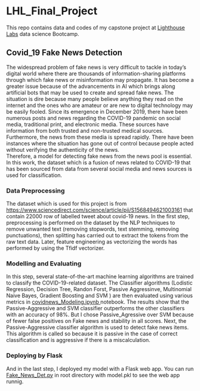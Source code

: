# LHL_Final_Project
This repo contains data and codes of my capstone project at <a href="https://www.lighthouselabs.ca/"> Lighthouse Labs</a> data science Bootcamp.

## Covid_19 Fake News Detection
The widespread problem of fake news is very difficult to tackle in today’s digital world where there are thousands of information-sharing platforms through which fake news or misinformation may propagate. It has become a greater issue because of the advancements in AI which brings along artificial bots that may be used to create and spread fake news. The situation is dire because many people believe anything they read on the internet and the ones who are amateur or are new to digital technology may be easily fooled.
Since its emergence in December 2019, there have been numerous posts and news regarding the COVID-19 pandemic on social media, traditional print, and electronic media. These sources have information from both trusted and non-trusted medical sources. Furthermore, the news from these media is spread rapidly. There have been instances where the situation has gone out of control because people acted without verifying the authenticity of the news.  
Therefore, a model for detecting fake news from the news pool is essential. In this work, the dataset which is a fusion of news related to COVID-19 that has been sourced from data from several social media and news sources is used for classification. 

### Data Preprocessing
The dataset which is used for this project is from https://www.sciencedirect.com/science/article/pii/S1568494621003161 that contain 22000 row of labelled tweet about covid-19 news.
In the first step, preprocessing is performed on the dataset by the NLP techniques to remove unwanted text (removing stopwords, text stemming, removing punctuations), then splitting has carried out to extract the tokens from the raw text data. Later, feature engineering as vectorizing the words has performed by using the Tfidf vectorizer. 

### Modelling and Evaluating
In this step, several state-of-the-art machine learning algorithms are trained to classify the COVID-19-related dataset. The Classifier algorithms (Lodistic Regression, Decision Tree, Randon Forst, Passive Aggressinve, Multinomial Naive Bayes, Gradient Boosting and SVM ) are then evaluated using various metrics in <a href="https://github.com/Mona-Klj/LHL_Final_Project/blob/main/covidnews_Modeling.ipynb"> covidnews_Modeling.ipynb </a>notebook. The results show that the Passive-Aggressive and SVM classifier outperforms the other classifiers with an accuracy of 98%. But I chose Passive_Agressive over SVM because of fewer false positives on Fake news and stability in all scores.
Next, the Passive-Aggressive classifier algorithm is used to detect fake news items. This algorithm is called so because it is passive in the case of correct classification and is aggressive if there is a miscalculation. 

### Deploying by Flask  
And in the last step, I deployed my model with a Flask web app. You can run <a href="https://github.com/Mona-Klj/LHL_Final_Project/blob/main/Fake_News_Det.py"> Fake_News_Det.py</a> in root directory with model.pkl to see the web app runnig.

